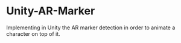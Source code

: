 # Unity-AR-Marker
Implementing in Unity the AR marker detection in order to animate a character on top of it. 
